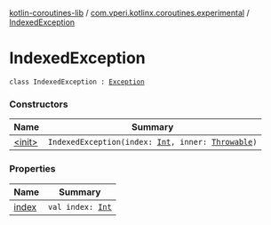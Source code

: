 [kotlin-coroutines-lib](../../index.md) / [com.vperi.kotlinx.coroutines.experimental](../index.md) / [IndexedException](./index.md)

# IndexedException

`class IndexedException : `[`Exception`](https://kotlinlang.org/api/latest/jvm/stdlib/kotlin/-exception/index.html)

### Constructors

| Name | Summary |
|---|---|
| [&lt;init&gt;](-init-.md) | `IndexedException(index: `[`Int`](https://kotlinlang.org/api/latest/jvm/stdlib/kotlin/-int/index.html)`, inner: `[`Throwable`](https://kotlinlang.org/api/latest/jvm/stdlib/kotlin/-throwable/index.html)`)` |

### Properties

| Name | Summary |
|---|---|
| [index](--index--.md) | `val index: `[`Int`](https://kotlinlang.org/api/latest/jvm/stdlib/kotlin/-int/index.html) |

